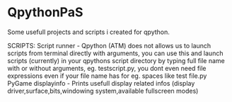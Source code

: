 # QpythonPaS
Some usefull projects and scripts i created for qpython.

SCRIPTS:
    Script runner - Qpython (ATM) does not allows us to launch scripts from terminal directly with arguments, you can use this and launch scripts (currently) in your qpythons script directory by typing full file name with or without arguments, eg. testscript.py, you dont even need file expressions even if your file name has for eg. spaces like test file.py
    PyGame displayinfo - Prints usefull display related infos (display driver,surface,bits,windowing system,available fullscreen modes)

